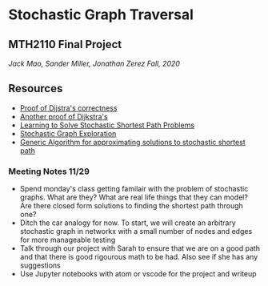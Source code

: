 # Stochastic Graph Traversal
## MTH2110 Final Project
*Jack Mao, Sander Miller, Jonathan Zerez*
*Fall, 2020*

## Resources
* [Proof of Dijstra's correctness](https://web.engr.oregonstate.edu/~glencora/wiki/uploads/dijkstra-proof.pdf)
* [Another proof of Dijkstra's](https://www.cs.auckland.ac.nz/software/AlgAnim/dij-proof.html)
* [Learning to Solve Stochastic Shortest Path Problems](http://citeseerx.ist.psu.edu/viewdoc/download?doi=10.1.1.85.3901&rep=rep1&type=pdf)
* [Stochastic Graph Exploration](http://aris.me/pubs/stochastic-graph-exploration.pdf)
* [Generic Algorithm for approximating solutions to stochastic shortest path](https://link.springer.com/chapter/10.1007/978-3-642-04944-6_8)

### Meeting Notes 11/29
* Spend monday's class getting familair with the problem of stochastic graphs. What are they? What are real life things that they can model? Are there closed form solutions to finding the shortest path through one?
* Ditch the car analogy for now. To start, we will create an arbitrary stochastic graph in networkx with a small number of nodes and edges for more manageable testing
* Talk through our project with Sarah to ensure that we are on a good path and that there is good rigourous math to be had. Also see if she has any suggestions
* Use Jupyter notebooks with atom or vscode for the project and writeup
